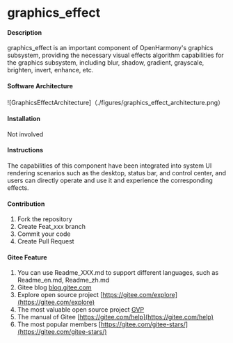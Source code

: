 # graphics_effect

#### Description
graphics_effect is an important component of OpenHarmony's graphics subsystem, providing the necessary visual effects algorithm capabilities for the graphics subsystem, including blur, shadow, gradient, grayscale, brighten, invert, enhance, etc.

#### Software Architecture
![GraphicsEffectArchitecture]（./figures/graphics_effect_architecture.png）

#### Installation

Not involved

#### Instructions

The capabilities of this component have been integrated into system UI rendering scenarios such as the desktop, status bar, and control center, and users can directly operate and use it and experience the corresponding effects.

#### Contribution

1.  Fork the repository
2.  Create Feat_xxx branch
3.  Commit your code
4.  Create Pull Request


#### Gitee Feature

1.  You can use Readme\_XXX.md to support different languages, such as Readme\_en.md, Readme\_zh.md
2.  Gitee blog [blog.gitee.com](https://blog.gitee.com)
3.  Explore open source project [https://gitee.com/explore](https://gitee.com/explore)
4.  The most valuable open source project [GVP](https://gitee.com/gvp)
5.  The manual of Gitee [https://gitee.com/help](https://gitee.com/help)
6.  The most popular members  [https://gitee.com/gitee-stars/](https://gitee.com/gitee-stars/)
